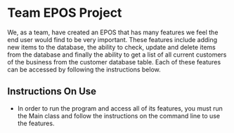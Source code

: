 Team EPOS Project
===============================
We, as a team, have created an EPOS that has many features we feel the end user would
find to be very important. These features include adding new items to the database, 
the ability to check, update and delete items from the database and finally the 
ability to get a list of all current customers of the business from the customer
database table. Each of these features can be accessed by following the instructions
below.

Instructions On Use
--------------------------
* In order to run the program and access all of its features, you must run the Main
class and follow the instructions on the command line to use the features.